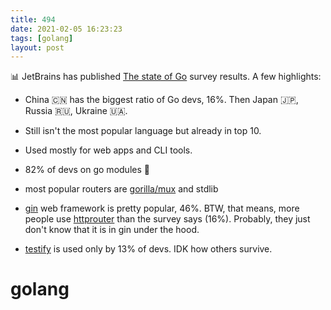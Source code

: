 ```yaml
---
title: 494
date: 2021-02-05 16:23:23
tags: [golang]
layout: post
---
```


📊 JetBrains has published [The state of Go](https://blog.jetbrains.com/go/2021/02/03/the-state-of-go/) survey results. A few highlights:

+ China 🇨🇳 has the biggest ratio of Go devs, 16%. Then Japan 🇯🇵, Russia 🇷🇺, Ukraine 🇺🇦.

+ Still isn't the most popular language but already in top 10.

+ Used mostly for web apps and CLI tools.

+ 82% of devs on go modules 🎉

+ most popular routers are [gorilla/mux](https://github.com/gorilla/mux) and stdlib

+ [gin](https://github.com/gin-gonic/gin) web framework is pretty popular, 46%. BTW, that means, more people use [httprouter](https://github.com/julienschmidt/httprouter) than the survey says (16%). Probably, they just don't know that it is in gin under the hood.

+ [testify](https://github.com/stretchr/testify) is used only by 13% of devs. IDK how others survive.

# golang
